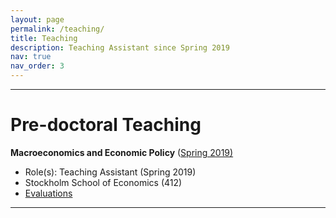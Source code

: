 ```yaml
---
layout: page
permalink: /teaching/
title: Teaching
description: Teaching Assistant since Spring 2019
nav: true
nav_order: 3
---
```




---
# Pre-doctoral Teaching
<strong>Macroeconomics and Economic Policy</strong> ([Spring 2019)](https://pcw.hhs.se/course/412)
- Role(s): Teaching Assistant (Spring 2019)
- Stockholm School of Economics (412)
- [Evaluations](https://jacopolunghi.com\assets\pdf\teaching\hhs\teacher_report_hhs.pdf)


***

